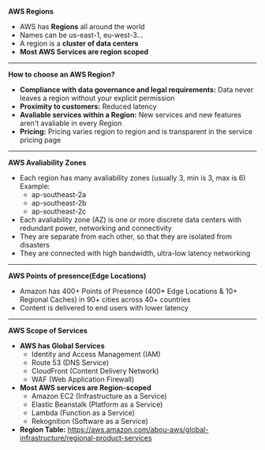 **AWS Regions**

* AWS has **Regions** all around the world
* Names can be us-east-1, eu-west-3...
* A region is a **cluster of data centers**
* **Most AWS Services are region scoped**
****

**How to choose an AWS Region?**

* **Compliance with data governance and legal requirements:** Data never leaves a region without your explicit permission
* **Proximity to customers:** Reduced latency
* **Avaliable services within a Region:** New services and new features aren't avaliable in every Region
* **Pricing:** Pricing varies region to region and is transparent in the service pricing page
****

**AWS Avaliability Zones**

* Each region has many avaliability zones (usually 3, min is 3, max is 6) Example:
    * ap-southeast-2a
    * ap-southeast-2b
    * ap-southeast-2c
* Each avaliability zone (AZ) is one or more discrete data centers with redundant power, networking and connectivity
* They are separate from each other, so that they are isolated from disasters
* They are connected with high bandwidth, ultra-low latency networking
****

**AWS Points of presence(Edge Locations)**

* Amazon has 400+ Points of Presence (400* Edge Locations & 10+ Regional Caches) in 90+ cities across 40+ countries
* Content is delivered to end users with lower latency 
****

**AWS Scope of Services**

* **AWS has Global Services**
    * Identity and Access Management (IAM)
    * Route 53 (DNS Service)
    * CloudFront (Content Delivery Network)
    * WAF (Web Application Firewall)
* **Most AWS services are Region-scoped**
    * Amazon EC2 (Infrastructure as a Service)
    * Elastic Beanstalk (Platform as a Service)
    * Lambda (Function as a Service)
    * Rekognition (Software as a Service)
* **Region Table:** https://aws.amazon.com/abou-aws/global-infrastructure/regional-product-services